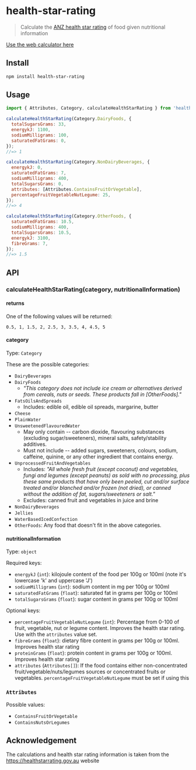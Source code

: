 # health-star-rating

> Calculate the [ANZ health star rating](https://en.wikipedia.org/wiki/Health_Star_Rating_System) of food given nutritional information

[Use the web calculator here](https://muhashi.com/health-star-rating-web/)

## Install

```sh
npm install health-star-rating
```

## Usage

```js
import { Attributes, Category, calculateHealthStarRating } from 'health-star-rating';

calculateHealthStarRating(Category.DairyFoods, {
  totalSugarsGrams: 33,
  energykJ: 1100,
  sodiumMilligrams: 100,
  saturatedFatGrams: 0,
});
//=> 1

calculateHealthStarRating(Category.NonDairyBeverages, {
  energykJ: 0,
  saturatedFatGrams: 7,
  sodiumMilligrams: 400,
  totalSugarsGrams: 0,
  attributes: [Attributes.ContainsFruitOrVegetable],
  percentageFruitVegetableNutLegume: 25,
});
//=> 4

calculateHealthStarRating(Category.OtherFoods, {
  saturatedFatGrams: 10.5,
  sodiumMilligrams: 400,
  totalSugarsGrams: 10.5,
  energykJ: 3100,
  fibreGrams: 7,
});
//=> 1.5
```

## API

### calculateHealthStarRating(category, nutritionalInformation)

#### returns

One of the following values will be returned:
```
0.5, 1, 1.5, 2, 2.5, 3, 3.5, 4, 4.5, 5
```

#### category

Type: `Category`

These are the possible categories:
- `DairyBeverages`
- `DairyFoods`
  - *"This category does not include ice cream or alternatives derived from cereals, nuts or seeds. These products fall in [OtherFoods]."*
- `FatsOilsAndSpreads`
  - Includes: edible oil, edible oil spreads, margarine, butter
- `Cheese`
- `PlainWater`
- `UnsweetenedFlavouredWater`
  - May only contain -- carbon dioxide, flavouring substances (excluding sugar/sweeteners), mineral salts, safety/stability additives.
  - Must not include -- added sugars, sweeteners, colours, sodium, caffeine, quinine, or any other ingredient that contains energy.
- `UnprocessedFruitAndVegetables`
  - Includes: *"All whole fresh fruit (except coconut) and vegetables, fungi and legumes (except peanuts) as sold with no processing, plus these same products that have only been peeled, cut and/or surface treated and/or blanched and/or frozen (not dried), or canned without the addition of fat, sugars/sweeteners or salt."*
  - Excludes: canned fruit and vegetables in juice and brine 
- `NonDairyBeverages`
- `Jellies`
- `WaterBasedIcedConfection`
- `OtherFoods`: Any food that doesn't fit in the above categories.

#### nutritionalInformation

Type: `object`

Required keys:
- `energykJ` (`int`): kilojoule content of the food per 100g or 100ml (note it's lowercase 'k' and uppercase 'J')
- `sodiumMilligrams` (`int`): sodium content in mg per 100g or 100ml
- `saturatedFatGrams` (`float`): saturated fat in grams per 100g or 100ml
- `totalSugarsGrams` (`float`): sugar content in grams per 100g or 100ml

Optional keys:
- `percentageFruitVegetableNutLegume` (`int`): Percentage from 0-100 of fruit, vegetable, nut or legume content. Improves the health star rating. Use with the `attributes` value set.
- `fibreGrams` (`float`): dietary fibre content in grams per 100g or 100ml. Improves health star rating
- `proteinGrams` (`float`): protein content in grams per 100g or 100ml. Improves health star rating
- `attributes` (`Attributes[]`): If the food contains either non-concentrated fruit/vegetable/nuts/legumes sources or concentrated fruits or vegetables. `percentageFruitVegetableNutLegume` must be set if using this

### `Attributes`

Possible values:
- `ContainsFruitOrVegetable`
- `ContainsNutsOrLegumes`

## Acknowledgement

The calculations and health star rating information is taken from the https://healthstarrating.gov.au website
